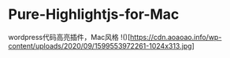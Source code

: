 # Pure-Highlightjs-for-Mac
wordpress代码高亮插件，Mac风格
!()[https://cdn.aoaoao.info/wp-content/uploads/2020/09/1599553972261-1024x313.jpg]
